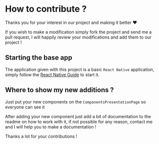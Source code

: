 # How to contribute ?

Thanks you for your interest in our project and making it better ❤️

If you wish to make a modification simply fork the project and send me a pull request, I will happily review your modifications and add them to our project !

## Starting the base app

The application given with this project is a basic `React Native` application, simply follow the [React Native Guide](https://reactnative.dev/docs/environment-setup) to start it.

## Where to show my new additions ?

Just put your new components on the `ComponentsPresentationPage` so everyone can see it

After adding your new component just add a bit of documentation to the readme on how to work with it, if not possible for any reason, contact me and I will help you to make a documentation !

Thanks a lot for your contributions !
